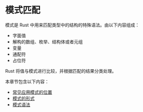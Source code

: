 # 模式匹配

模式是 Rust 中用来匹配类型中的结构的特殊语法。由以下内容组成：

- 字面值
- 解构的数组、枚举、结构体或者元组
- 变量
- 通配符
- 占位符

Rust 将值与模式进行比较，并根据匹配的结果分类处理。

本章节包含以下内容：

- [常见应用模式的位置](./places-for-patterns.md)
- [模式的形式](./refutability.md)
- [模式语法](./syntax.md)

